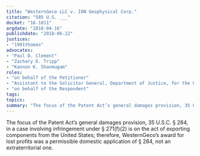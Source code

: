 ```yaml
---
title: "WesternGeco LLC v. ION Geophysical Corp."
citation: "585 U.S. ___"
docket: "16-1011"
argdate: "2018-04-16"
publishdate: "2018-06-22"
justices:
- "1991thomas"
advocates:
- "Paul D. Clement"
- "Zachary D. Tripp"
- "Kannon K. Shanmugam"
roles:
- "on behalf of the Petitioner"
- "Assistant to the Solicitor General, Department of Justice, for the United States, as amicus curiae, supporting the Petitioner"
- "on behalf of the Respondent"
tags:
topics:
summary: "The focus of the Patent Act’s general damages provision, 35 U.S.C. § 284, in a case involving infringement under § 271(f)(2) is on the act of exporting components from the United States; therefore, WesternGeco’s award for lost profits was a permissible domestic application of § 284, not an extraterritorial one."
---
```

The focus of the Patent Act’s general damages provision, 35 U.S.C. § 284, in a case involving infringement under § 271(f)(2) is on the act of exporting components from the United States; therefore, WesternGeco’s award for lost profits was a permissible domestic application of § 284, not an extraterritorial one.

